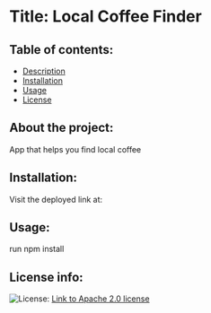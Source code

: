 
  # Title: Local Coffee Finder

  ## Table of contents:
  * [ Description ](#about)
  * [ Installation ](#installation)
  * [ Usage ](#usage)
  * [ License ](#license)
   
   
   
  
  <a name="about"></a>
  ## About the project:
  App that helps you find local coffee

  <a name="installation"></a>
  ## Installation:
  Visit the deployed link at:

  <a name="usage"></a>
  ## Usage:
  run npm install

  <a name="license"></a>
  ## License info:
  ![License:](https://img.shields.io/badge/License-Apache_2.0-green.svg) [Link to Apache 2.0 license](https://choosealicense.com/licenses/apache-2.0/)

  







  